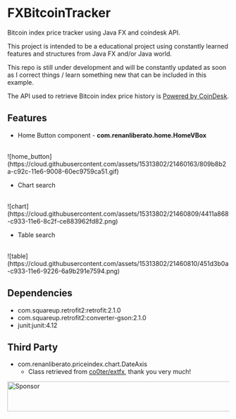 # FXBitcoinTracker
Bitcoin index price tracker using Java FX and coindesk API.

This project is intended to be a educational project using constantly learned 
features and structures from Java FX and/or Java world.

This repo is still under development and will be constantly updated as soon as I correct things
 / learn something new that can be included in this example.

The API used to retrieve Bitcoin index price history
 is [Powered by CoinDesk](http://www.coindesk.com/price/). 


## Features

  - Home Button component - __com.renanliberato.home.HomeVBox__
  <br/>
  ![home_button](https://cloud.githubusercontent.com/assets/15313802/21460163/809b8b2a-c92c-11e6-9008-60ec9759ca51.gif)


  - Chart search
  <br/>
  ![chart](https://cloud.githubusercontent.com/assets/15313802/21460809/4411a868-c933-11e6-8c2f-ce883962fd82.png)


  - Table search
  <br/>
  ![table](https://cloud.githubusercontent.com/assets/15313802/21460810/451d3b0a-c933-11e6-9226-6a9b291e7594.png)

## Dependencies
  - com.squareup.retrofit2:retrofit:2.1.0
  - com.squareup.retrofit2:converter-gson:2.1.0
  - junit:junit:4.12

## Third Party

  - com.renanliberato.priceindex.chart.DateAxis
    - Class retrieved from [co0ter/extfx](https://bitbucket.org/sco0ter/extfx), thank you very much!
    
<a target='_blank' rel='nofollow' href='https://app.codesponsor.io/link/y6hACxPSBJQ6Jk6pXSFbk4D8/renanliberato/FXBitcoinTracker'>  <img alt='Sponsor' width='888' height='68' src='https://app.codesponsor.io/embed/y6hACxPSBJQ6Jk6pXSFbk4D8/renanliberato/FXBitcoinTracker.svg' /></a>
